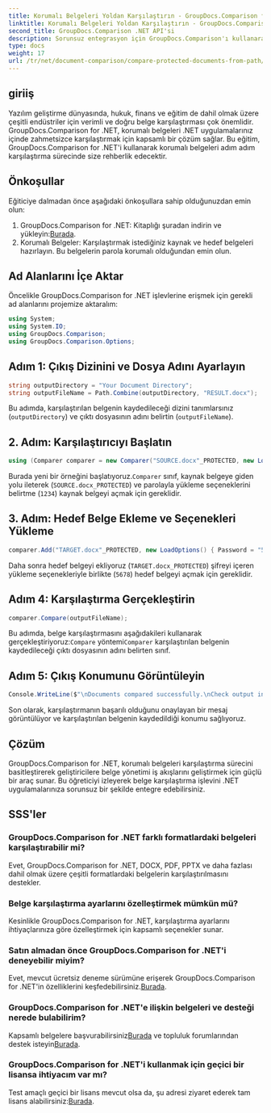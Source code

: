 ```yaml
---
title: Korumalı Belgeleri Yoldan Karşılaştırın - GroupDocs.Comparison for .NET
linktitle: Korumalı Belgeleri Yoldan Karşılaştırın - GroupDocs.Comparison for .NET
second_title: GroupDocs.Comparison .NET API'si
description: Sorunsuz entegrasyon için GroupDocs.Comparison'ı kullanarak .NET'teki korumalı belgeleri zahmetsizce karşılaştırın. Belge yönetimi iş akışınızı geliştirin.
type: docs
weight: 17
url: /tr/net/document-comparison/compare-protected-documents-from-path/
---
```

## giriiş
Yazılım geliştirme dünyasında, hukuk, finans ve eğitim de dahil olmak üzere çeşitli endüstriler için verimli ve doğru belge karşılaştırması çok önemlidir. GroupDocs.Comparison for .NET, korumalı belgeleri .NET uygulamalarınız içinde zahmetsizce karşılaştırmak için kapsamlı bir çözüm sağlar. Bu eğitim, GroupDocs.Comparison for .NET'i kullanarak korumalı belgeleri adım adım karşılaştırma sürecinde size rehberlik edecektir.
## Önkoşullar
Eğiticiye dalmadan önce aşağıdaki önkoşullara sahip olduğunuzdan emin olun:
1.  GroupDocs.Comparison for .NET: Kitaplığı şuradan indirin ve yükleyin:[Burada](https://releases.groupdocs.com/comparison/net/).
2. Korumalı Belgeler: Karşılaştırmak istediğiniz kaynak ve hedef belgeleri hazırlayın. Bu belgelerin parola korumalı olduğundan emin olun.

## Ad Alanlarını İçe Aktar
Öncelikle GroupDocs.Comparison for .NET işlevlerine erişmek için gerekli ad alanlarını projemize aktaralım:
```csharp
using System;
using System.IO;
using GroupDocs.Comparison;
using GroupDocs.Comparison.Options;
```

## Adım 1: Çıkış Dizinini ve Dosya Adını Ayarlayın
```csharp
string outputDirectory = "Your Document Directory";
string outputFileName = Path.Combine(outputDirectory, "RESULT.docx");
```
Bu adımda, karşılaştırılan belgenin kaydedileceği dizini tanımlarsınız (`outputDirectory`) ve çıktı dosyasının adını belirtin (`outputFileName`).
## 2. Adım: Karşılaştırıcıyı Başlatın
```csharp
using (Comparer comparer = new Comparer("SOURCE.docx"_PROTECTED, new LoadOptions(){ Password = "1234" }))
```
 Burada yeni bir örneğini başlatıyoruz.`Comparer` sınıf, kaynak belgeye giden yolu ileterek (`SOURCE.docx_PROTECTED`) ve parolayla yükleme seçeneklerini belirtme (`1234`) kaynak belgeyi açmak için gereklidir.
## 3. Adım: Hedef Belge Ekleme ve Seçenekleri Yükleme
```csharp
comparer.Add("TARGET.docx"_PROTECTED, new LoadOptions() { Password = "5678" });
```
Daha sonra hedef belgeyi ekliyoruz (`TARGET.docx_PROTECTED`) şifreyi içeren yükleme seçenekleriyle birlikte (`5678`) hedef belgeyi açmak için gereklidir.
## Adım 4: Karşılaştırma Gerçekleştirin
```csharp
comparer.Compare(outputFileName);
```
 Bu adımda, belge karşılaştırmasını aşağıdakileri kullanarak gerçekleştiriyoruz:`Compare` yöntemi`Comparer` karşılaştırılan belgenin kaydedileceği çıktı dosyasının adını belirten sınıf.
## Adım 5: Çıkış Konumunu Görüntüleyin
```csharp
Console.WriteLine($"\nDocuments compared successfully.\nCheck output in {Directory.GetCurrentDirectory()}.");
```
Son olarak, karşılaştırmanın başarılı olduğunu onaylayan bir mesaj görüntülüyor ve karşılaştırılan belgenin kaydedildiği konumu sağlıyoruz.

## Çözüm
GroupDocs.Comparison for .NET, korumalı belgeleri karşılaştırma sürecini basitleştirerek geliştiricilere belge yönetimi iş akışlarını geliştirmek için güçlü bir araç sunar. Bu öğreticiyi izleyerek belge karşılaştırma işlevini .NET uygulamalarınıza sorunsuz bir şekilde entegre edebilirsiniz.
## SSS'ler
### GroupDocs.Comparison for .NET farklı formatlardaki belgeleri karşılaştırabilir mi?
Evet, GroupDocs.Comparison for .NET, DOCX, PDF, PPTX ve daha fazlası dahil olmak üzere çeşitli formatlardaki belgelerin karşılaştırılmasını destekler.
### Belge karşılaştırma ayarlarını özelleştirmek mümkün mü?
Kesinlikle GroupDocs.Comparison for .NET, karşılaştırma ayarlarını ihtiyaçlarınıza göre özelleştirmek için kapsamlı seçenekler sunar.
### Satın almadan önce GroupDocs.Comparison for .NET'i deneyebilir miyim?
 Evet, mevcut ücretsiz deneme sürümüne erişerek GroupDocs.Comparison for .NET'in özelliklerini keşfedebilirsiniz.[Burada](https://releases.groupdocs.com/).
### GroupDocs.Comparison for .NET'e ilişkin belgeleri ve desteği nerede bulabilirim?
 Kapsamlı belgelere başvurabilirsiniz[Burada](https://reference.groupdocs.com/comparison/net/) ve topluluk forumlarından destek isteyin[Burada](https://forum.groupdocs.com/c/comparison/12).
### GroupDocs.Comparison for .NET'i kullanmak için geçici bir lisansa ihtiyacım var mı?
 Test amaçlı geçici bir lisans mevcut olsa da, şu adresi ziyaret ederek tam lisans alabilirsiniz:[Burada](https://purchase.groupdocs.com/buy).